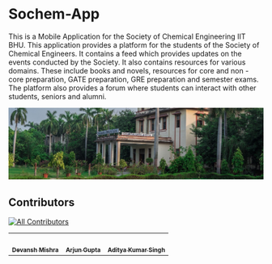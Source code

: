 # Sochem-App

This is a Mobile Application for the Society of Chemical Engineering IIT BHU.
This application provides a platform for the students of the Society of Chemical Engineers. It contains a feed which provides updates on the events conducted by the Society. It also contains resources for various domains. These include books and novels, resources for core and non - core preparation, GATE preparation, GRE preparation and semester exams. The platform also provides a forum where students can interact with other students, seniors and alumni.

![Chemical Eng. Department IIT BHU](/assets/chemical_iit_bhu.jpg)

## Contributors

<!-- ALL-CONTRIBUTORS-LIST:START - Do not remove or modify this section -->
[![All Contributors](https://img.shields.io/badge/all_contributors-4-orange.svg?style=flat-square)](#contributors)
<!-- prettier-ignore-start -->
<!-- markdownlint-disable -->
<table>
  <tbody>
    <tr>
      <td align="center"><a href="https://github.com/devansh12b2"><img src="https://avatars.githubusercontent.com/u/79010144?v=4" width="100px;" alt=""/><br /><sub><b>Devansh Mishra</b></sub></a></td>
      <td align="center"><a href="https://github.com/ARJUPTA"><img src="https://avatars.githubusercontent.com/u/64064110?v=4" width="100px;" alt=""/><br /><sub><b>Arjun Gupta</b></sub></a></td>
      <td align="center"><a href="https://github.com/ItsAdityaKSingh"><img src="https://avatars.githubusercontent.com/u/69353350?v=4" width="100px;" alt=""/><br /><sub><b>Aditya Kumar Singh</b></sub></a></td>
    </tr>
  </tbody>
</table>

<!-- markdownlint-restore -->
<!-- prettier-ignore-end -->

<!-- ALL-CONTRIBUTORS-LIST:END -->
